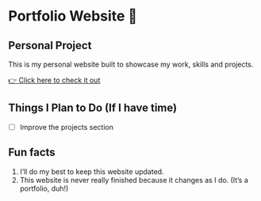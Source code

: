 # Portfolio Website 🌸
## Personal Project

This is my personal website built to showcase my work, skills and projects.

[👉 Click here to check it out](https://a104437ana.github.io/)

## Things I Plan to Do (If I have time)
- [ ] Improve the projects section

## Fun facts
1. I’ll do my best to keep this website updated.
2. This website is never really finished because it changes as I do. (It’s a portfolio, duh!)